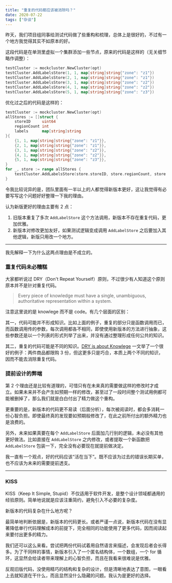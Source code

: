 ```yaml
---
title: "重复的代码都应该被消除吗？"
date: 2020-07-22
tags: ["杂谈"]
---
```


昨天，我们项目组同事给测试代码做了些重构和梳理，总体上是很好的，不过有一个地方我觉得其实不如原本的好。

这段代码是在单测里虚拟一个集群添加一些节点，原来的代码是这样的（无关细节略作调整）：

```go
testCluster := mockcluster.NewCluster(opt)
testCluster.AddLabelsStore(1, 1, map[string]string{"zone": "z1"})
testCluster.AddLabelsStore(2, 1, map[string]string{"zone": "z1"})
testCluster.AddLabelsStore(3, 1, map[string]string{"zone": "z2"})
testCluster.AddLabelsStore(4, 1, map[string]string{"zone": "z2"})
testCluster.AddLabelsStore(5, 1, map[string]string{"zone": "z3"})
```

优化过之后的代码是这样的：

```go
testCluster := mockcluster.NewCluster(opt)
allStores := []struct {
    storeID     uint64
    regionCount int
    labels      map[string]string
}{
    {1, 1, map[string]string{"zone": "z1"}},
    {2, 1, map[string]string{"zone": "z1"}},
    {3, 1, map[string]string{"zone": "z2"}},
    {4, 1, map[string]string{"zone": "z2"}},
    {5, 1, map[string]string{"zone": "z3"}},
}
for _, store := range allStores {
    testCluster.AddLabelsStore(store.storeID, store.regionCount, store.labels)
}
```

令我比较诧异的是，团队里面有一半以上的人都觉得新版本更好，这让我觉得有必要写写这个问题好好整理一下我的理由。

认为新版更好的理由主要有 2 点：

1. 旧版本重复了多次 `AddLabelStore` 这个方法调用，新版本不存在重复代码，更加优雅。
2. 新版本对修改更加友好，如果测试逻辑变成调用 `AddLabelStore` 之后要加入其他逻辑，新版只用改一个地方。

-----

我先解释一下为什么这两点理由是不成立的。

### 重复代码未必糟糕

大家都听说过 DRY（Don't Repeat Yourself）原则，不过很少有人知道这个原则原本并不是针对重复代码。

> Every piece of knowledge must have a single, unambiguous, authoritative representation within a system.

注意这里说的是 knowlege 而不是 code。有几个层面的区别：

其一，代码可能并不形成知识。比如上面的例子，重复的部分只是函数调用而已，而函数调用传的参数，每次调用都各不相同，即使使用新版本的方法进行抽象，这些参数还是以一个列表的形式列举了出来，并没有通过整理形成任何公共的知识。

其二，重复的代码可能是不同的知识。[DRY is about Knowlege](https://verraes.net/2014/08/dry-is-about-knowledge/) 一文举了一个很好的例子：两件商品都限购 3 份，但这更多只是巧合，本质上两个不同的知识，因而不能去消除重复代码。

### 提前设计的弊端

第 2 个理由还是比较有道理的，可惜只有在未来真的需要做这样的修改时才成立。如果未来并不会产生如预期一样的修改，甚至过了一段时间整个测试用例都可能被删掉了，那么我们就是白白付出了精力做这个重构。

更重要的是，新版本的代码更不易读（后面分析），每次被阅读时，都会多消耗一份心智负担。即使最终真的发现要如预期般修改了，在此之前所付出的额外精力也是浪费的。

另外，未来如果真要在每个 `AddLabelStore` 后面加几行别的逻辑，未必没有其他更好做法。比如直接在 `AddLabelStore` 之内修改，或者提取一个新函数把 `AddLabelStore` 包装一下，完全没有必要现在就提前做决定。

我一直有一个观点，好的代码应该“活在当下”。既不应该为过去的错误长期买单，也不应该为未来的需要提前透支。

-----

### KISS

KISS（Keep It Simple, Stupid）不仅适用于软件开发，是整个设计领域都通用的经验原则。简单地说就是应该注重简约，避免引入不必要的复杂度。

新版本的代码复杂在什么地方呢？

最简单地判断依据是，新版本的代码更长。或者严谨一点说，新版本代码在没有显著降低单行代码理解成本的前提下，完全相同的功能使用了更多代码，因而阅读起来要付出更多的精力。

我们还可以这么来看。尝试把两份代码试着用自然语言来描述，会发现后者会长得多。为了干同样的事情，新版本引入了一个匿名结构体，一个数组，一个 for 循环，这显然会给读者带来理解上的心智负担，而且在我看来很难说是优雅。

反观旧版代码，没使用精巧的结构和复杂的设计，但是清晰地表达了意图，一眼看上去就知道在干什么，而且显然没什么隐藏的问题。我认为是更好的选择。

